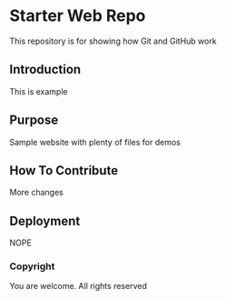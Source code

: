 # Starter Web Repo

This repository is for showing how Git and GitHub work

## Introduction 
This is example

## Purpose

Sample website with plenty of files for demos

## How To Contribute
More changes

## Deployment
NOPE

### Copyright
You are welcome. All rights reserved

